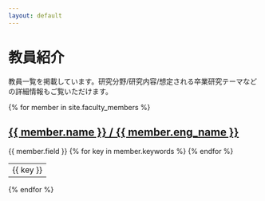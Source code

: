 ```yaml
---
layout: default
---
```


# 教員紹介

教員一覧を掲載しています。研究分野/研究内容/想定される卒業研究テーマなどの詳細情報もご覧いただけます。

{% for member in site.faculty_members %}
  <h2><a href="{{ member.url | relative_url }}">{{ member.name }} / {{ member.eng_name }}</a></h2>
  {{ member.field }}
  <table>
    <tr>
      {% for key in member.keywords %}
        <td>{{ key }}</td>
      {% endfor %}
    </tr>
  </table>
{% endfor %}
